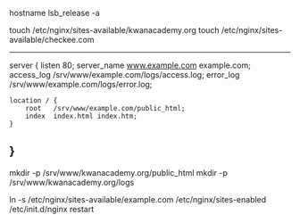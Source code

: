 hostname
lsb_release -a


touch /etc/nginx/sites-available/kwanacademy.org
touch /etc/nginx/sites-available/checkee.com

---------------------------------------------------------------
server {
    listen   80;
    server_name www.example.com example.com;
    access_log /srv/www/example.com/logs/access.log;
    error_log /srv/www/example.com/logs/error.log;

    location / {
        root   /srv/www/example.com/public_html;
        index  index.html index.htm;
    }
}
--------------------------------------------------------------

mkdir -p /srv/www/kwanacademy.org/public_html
mkdir -p /srv/www/kwanacademy.org/logs

ln -s /etc/nginx/sites-available/example.com /etc/nginx/sites-enabled
/etc/init.d/nginx restart

